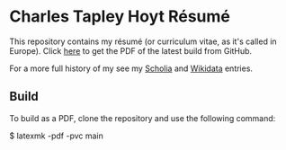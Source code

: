 # Charles Tapley Hoyt Résumé

This repository contains my résumé (or curriculum vitae, as it's called in Europe).
Click [here](https://github.com/cthoyt/resume/raw/master/main.pdf) to get the PDF of the latest build from GitHub.

For a more full history of my see my [Scholia](https://tools.wmflabs.org/scholia/author/Q47475003) and [Wikidata](https://www.wikidata.org/wiki/Q47475003) entries.

## Build

To build as a PDF, clone the repository and use the following command:

$ latexmk -pdf -pvc main
